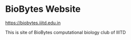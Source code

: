 # BioBytes Website
https://biobytes.iiitd.edu.in

This is site of BioBytes computational biology club of IIITD
